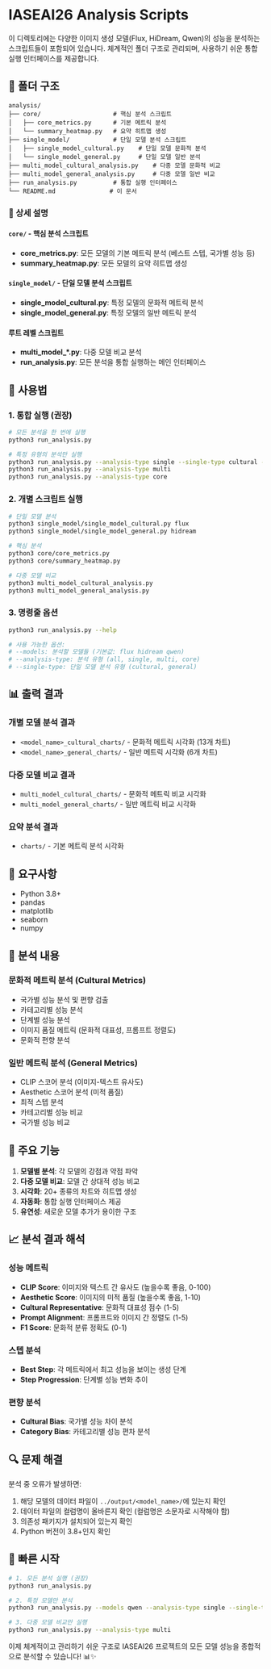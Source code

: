 # IASEAI26 Analysis Scripts

이 디렉토리에는 다양한 이미지 생성 모델(Flux, HiDream, Qwen)의 성능을 분석하는 스크립트들이 포함되어 있습니다. 체계적인 폴더 구조로 관리되며, 사용하기 쉬운 통합 실행 인터페이스를 제공합니다.

## 📁 폴더 구조

```
analysis/
├── core/                    # 핵심 분석 스크립트
│   ├── core_metrics.py      # 기본 메트릭 분석
│   └── summary_heatmap.py   # 요약 히트맵 생성
├── single_model/            # 단일 모델 분석 스크립트
│   ├── single_model_cultural.py    # 단일 모델 문화적 분석
│   └── single_model_general.py     # 단일 모델 일반 분석
├── multi_model_cultural_analysis.py    # 다중 모델 문화적 비교
├── multi_model_general_analysis.py     # 다중 모델 일반 비교
├── run_analysis.py          # 통합 실행 인터페이스
└── README.md               # 이 문서
```

### 📂 상세 설명

#### `core/` - 핵심 분석 스크립트
- **core_metrics.py**: 모든 모델의 기본 메트릭 분석 (베스트 스텝, 국가별 성능 등)
- **summary_heatmap.py**: 모든 모델의 요약 히트맵 생성

#### `single_model/` - 단일 모델 분석 스크립트
- **single_model_cultural.py**: 특정 모델의 문화적 메트릭 분석
- **single_model_general.py**: 특정 모델의 일반 메트릭 분석

#### 루트 레벨 스크립트
- **multi_model_*.py**: 다중 모델 비교 분석
- **run_analysis.py**: 모든 분석을 통합 실행하는 메인 인터페이스

## 🚀 사용법

### 1. 통합 실행 (권장)

```bash
# 모든 분석을 한 번에 실행
python3 run_analysis.py

# 특정 유형의 분석만 실행
python3 run_analysis.py --analysis-type single --single-type cultural --models flux qwen
python3 run_analysis.py --analysis-type multi
python3 run_analysis.py --analysis-type core
```

### 2. 개별 스크립트 실행

```bash
# 단일 모델 분석
python3 single_model/single_model_cultural.py flux
python3 single_model/single_model_general.py hidream

# 핵심 분석
python3 core/core_metrics.py
python3 core/summary_heatmap.py

# 다중 모델 비교
python3 multi_model_cultural_analysis.py
python3 multi_model_general_analysis.py
```

### 3. 명령줄 옵션

```bash
python3 run_analysis.py --help

# 사용 가능한 옵션:
# --models: 분석할 모델들 (기본값: flux hidream qwen)
# --analysis-type: 분석 유형 (all, single, multi, core)
# --single-type: 단일 모델 분석 유형 (cultural, general)
```

## 📊 출력 결과

### 개별 모델 분석 결과
- `<model_name>_cultural_charts/` - 문화적 메트릭 시각화 (13개 차트)
- `<model_name>_general_charts/` - 일반 메트릭 시각화 (6개 차트)

### 다중 모델 비교 결과
- `multi_model_cultural_charts/` - 문화적 메트릭 비교 시각화
- `multi_model_general_charts/` - 일반 메트릭 비교 시각화

### 요약 분석 결과
- `charts/` - 기본 메트릭 분석 시각화

## 🔧 요구사항

- Python 3.8+
- pandas
- matplotlib
- seaborn
- numpy

## 📝 분석 내용

### 문화적 메트릭 분석 (Cultural Metrics)
- 국가별 성능 분석 및 편향 검출
- 카테고리별 성능 분석
- 단계별 성능 분석
- 이미지 품질 메트릭 (문화적 대표성, 프롬프트 정렬도)
- 문화적 편향 분석

### 일반 메트릭 분석 (General Metrics)
- CLIP 스코어 분석 (이미지-텍스트 유사도)
- Aesthetic 스코어 분석 (미적 품질)
- 최적 스텝 분석
- 카테고리별 성능 비교
- 국가별 성능 비교

## 🎯 주요 기능

1. **모델별 분석**: 각 모델의 강점과 약점 파악
2. **다중 모델 비교**: 모델 간 상대적 성능 비교
3. **시각화**: 20+ 종류의 차트와 히트맵 생성
4. **자동화**: 통합 실행 인터페이스 제공
5. **유연성**: 새로운 모델 추가가 용이한 구조

## 📈 분석 결과 해석

### 성능 메트릭
- **CLIP Score**: 이미지와 텍스트 간 유사도 (높을수록 좋음, 0-100)
- **Aesthetic Score**: 이미지의 미적 품질 (높을수록 좋음, 1-10)
- **Cultural Representative**: 문화적 대표성 점수 (1-5)
- **Prompt Alignment**: 프롬프트와 이미지 간 정렬도 (1-5)
- **F1 Score**: 문화적 분류 정확도 (0-1)

### 스텝 분석
- **Best Step**: 각 메트릭에서 최고 성능을 보이는 생성 단계
- **Step Progression**: 단계별 성능 변화 추이

### 편향 분석
- **Cultural Bias**: 국가별 성능 차이 분석
- **Category Bias**: 카테고리별 성능 편차 분석

## 🔍 문제 해결

분석 중 오류가 발생하면:
1. 해당 모델의 데이터 파일이 `../output/<model_name>/`에 있는지 확인
2. 데이터 파일의 컬럼명이 올바른지 확인 (컬럼명은 소문자로 시작해야 함)
3. 의존성 패키지가 설치되어 있는지 확인
4. Python 버전이 3.8+인지 확인

## 🎉 빠른 시작

```bash
# 1. 모든 분석 실행 (권장)
python3 run_analysis.py

# 2. 특정 모델만 분석
python3 run_analysis.py --models qwen --analysis-type single --single-type cultural

# 3. 다중 모델 비교만 실행
python3 run_analysis.py --analysis-type multi
```

이제 체계적이고 관리하기 쉬운 구조로 IASEAI26 프로젝트의 모든 모델 성능을 종합적으로 분석할 수 있습니다! 📊✨
